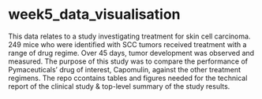 # week5_data_visualisation
This data relates to a study investigating treatment for skin cell carcinoma. 249 mice who were identified with SCC tumors received treatment with a range of drug regime. Over 45 days, tumor development was observed and measured. The purpose of this study was to compare the performance of Pymaceuticals’ drug of interest, Capomulin, against the other treatment regimens.
The repo ccontains tables and figures needed for the technical report of the clinical study & top-level summary of the study results.
